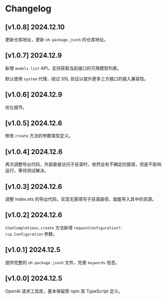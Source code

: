 # Changelog

## [v1.0.8] 2024.12.10

更新仓库地址，更新 `oh-package.json5` 的仓库地址。

## [v1.0.7] 2024.12.9

新增 `models.list` API，支持获取当前接口的可用模型列表。

默认使用 `system` 代理，绕过 SSL 验证以提升更多三方接口的接入兼容性。

## [v1.0.6] 2024.12.9

优化细节。

## [v1.0.5] 2024.12.6

修改 `create` 方法的参数类型定义。

## [v1.0.4] 2024.12.6

再次调整导出代码，外部直接访问子目录时，依然会有不确定的报错，但是不影响运行，等待测试解决。

## [v1.0.3] 2024.12.6

调整 Index.ets 的导出代码，实现无需填写子目录路径，就能导入其中的资源。

## [v1.0.2] 2024.12.6

`ChatCompletions.create` 方法新增 `requestConfiguration?: rcp.Configuration` 参数。

## [v1.0.1] 2024.12.5

提供完整的 `oh-package.json5` 文件，完善 `keywords` 信息。

## [v1.0.0] 2024.12.5

OpenAI 请求工具库，基本保留原 npm 库 TypeScript 定义。